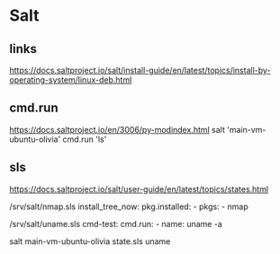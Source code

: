 # Salt

## links
https://docs.saltproject.io/salt/install-guide/en/latest/topics/install-by-operating-system/linux-deb.html

## cmd.run
https://docs.saltproject.io/en/3006/py-modindex.html
salt 'main-vm-ubuntu-olivia' cmd.run 'ls'

## sls
https://docs.saltproject.io/salt/user-guide/en/latest/topics/states.html

/srv/salt/nmap.sls
install_tree_now:
  pkg.installed:
    - pkgs:
        - nmap

/srv/salt/uname.sls
cmd-test:
  cmd.run:
    - name: uname -a

salt main-vm-ubuntu-olivia state.sls uname